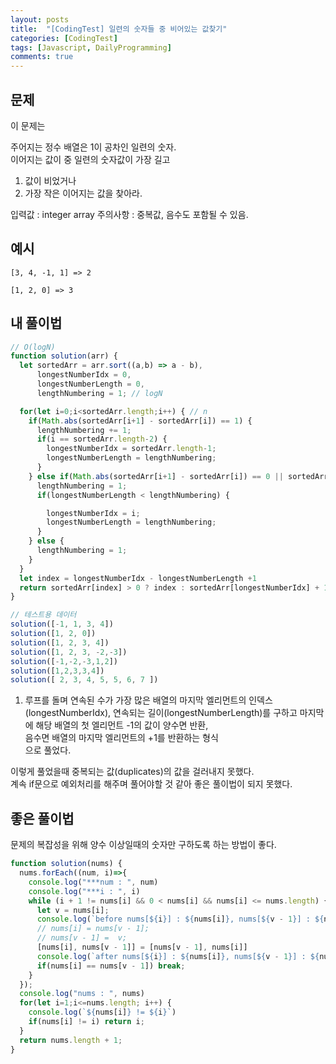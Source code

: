 ```yaml
---
layout: posts
title:  "[CodingTest] 일련의 숫자들 중 비어있는 값찾기"
categories: [CodingTest]
tags: [Javascript, DailyProgramming]
comments: true
---
```


## 문제
이 문제는 

주어지는 정수 배열은 1이 공차인 일련의 숫자.  
이어지는 값이 중 일련의 숫자값이 가장 길고 
1. 값이 비었거나
2. 가장 작은 이어지는 값을 찾아라.


입력값 : integer array
주의사항 : 중복값, 음수도 포함될 수 있음.

## 예시
```
[3, 4, -1, 1] => 2

[1, 2, 0] => 3
```

## 내 풀이법
```javascript
// O(logN)
function solution(arr) {
  let sortedArr = arr.sort((a,b) => a - b),
      longestNumberIdx = 0,
      longestNumberLength = 0,
      lengthNumbering = 1; // logN

  for(let i=0;i<sortedArr.length;i++) { // n
    if(Math.abs(sortedArr[i+1] - sortedArr[i]) == 1) {
      lengthNumbering += 1;
      if(i == sortedArr.length-2) {
        longestNumberIdx = sortedArr.length-1;
        longestNumberLength = lengthNumbering;
      }
    } else if(Math.abs(sortedArr[i+1] - sortedArr[i]) == 0 || sortedArr[i+1] > 0) {
      lengthNumbering = 1;
      if(longestNumberLength < lengthNumbering) {

        longestNumberIdx = i;
        longestNumberLength = lengthNumbering;
      }
    } else {
      lengthNumbering = 1;
    }
  }
  let index = longestNumberIdx - longestNumberLength +1
  return sortedArr[index] > 0 ? index : sortedArr[longestNumberIdx] + 1
}

// 테스트용 데이터
solution([-1, 1, 3, 4])
solution([1, 2, 0])
solution([1, 2, 3, 4])
solution([1, 2, 3, -2,-3]) 
solution([-1,-2,-3,1,2]) 
solution([1,2,3,3,4]) 
solution([ 2, 3, 4, 5, 5, 6, 7 ])
```

1. 루프를 돌며 연속된 수가 가장 많은 배열의 마지막 엘리먼트의 인덱스(longestNumberIdx), 연속되는 길이(longestNumberLength)를 구하고
마지막에 해당 배열의 첫 엘리먼트 -1의 값이 양수면 반환,  
음수면 배열의 마지막 엘리먼트의 +1를 반환하는 형식  
으로 풀었다.  
  
이렇게 풀었을때 중복되는 값(duplicates)의 값을 걸러내지 못했다.  
계속 if문으로 예외처리를 해주며 풀어야할 것 같아 좋은 풀이법이 되지 못했다.

## 좋은 풀이법
문제의 복잡성을 위해 양수 이상일때의 숫자만 구하도록 하는 방법이 좋다.


```javascript
function solution(nums) {
  nums.forEach((num, i)=>{
    console.log("***num : ", num)
    console.log("***i : ", i)
    while (i + 1 != nums[i] && 0 < nums[i] && nums[i] <= nums.length) {
      let v = nums[i];
      console.log(`before nums[${i}] : ${nums[i]}, nums[${v - 1}] : ${nums[v - 1]}`)
      // nums[i] = nums[v - 1];
      // nums[v - 1] =  v;
      [nums[i], nums[v - 1]] = [nums[v - 1], nums[i]]
      console.log(`after nums[${i}] : ${nums[i]}, nums[${v - 1}] : ${nums[v - 1]}`)
      if(nums[i] == nums[v - 1]) break;
    }
  });
  console.log("nums : ", nums)
  for(let i=1;i<=nums.length; i++) {
    console.log(`${nums[i]} != ${i}`)
    if(nums[i] != i) return i;
  }
  return nums.length + 1;
}
```

